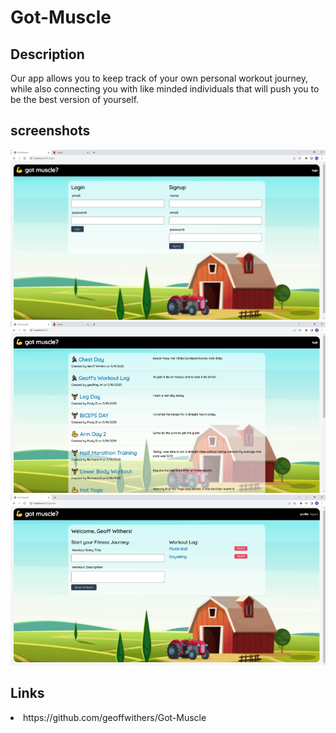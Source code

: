 # Got-Muscle


## Description 
Our app allows you to keep track of your own personal workout journey, while also connecting you with like minded individuals that will push you to be the best version of yourself.

## screenshots 
![Screenshot of got Muscle](./picures/Got_Muscle__-_Google_Chrome_5_10_2023_6_50_54_PM.png)
![Screenshot of got Muscle](./picures/Got_Muscle__-_Google_Chrome_5_10_2023_6_50_40_PM.png)
![Screenshot of got Muscle](./picures/Got_Muscle__-_Google_Chrome_5_10_2023_4_39_16_PM.png)

## Links
<li>https://github.com/geoffwithers/Got-Muscle